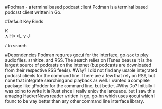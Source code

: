 #Podman - a terminal based podcast client
Podman is a terminal based podcast client written in Go.

#Default Key Binds
  
  K  
  ∧ 
H< >L 
  ∨ 
  J 
 
/ to search

#Dependencies
Podman requires [gocui](https://github.com/jroimartin/gocui) for the interface, [go-sox](https://github.com/krig/go-sox) to play audio files, [sanitize](https://github.com/kennygrant/sanitize), and [RSS](https://github.com/SlyMarbo/rss). The search relies on ITunes beause it is the largest source of podcasts on the internet (but podcasts are downloaded from their respective RSS feeds).
#Why?
I did not find any usable integrated podcast clients for the command line. There are a few that rely on RSS, but none that integrate searching and playback as well. I wanted a complete package like gPodder for the command line, but better.
#Why Go?
Initially I was going to write it in Rust since I really enjoy the language, but I saw this amazing HackerNews reader written in go, [go-hn](https://gitlab.com/shank/go-hn) which uses gocui which I found to be way better than any other command line interface library. 
